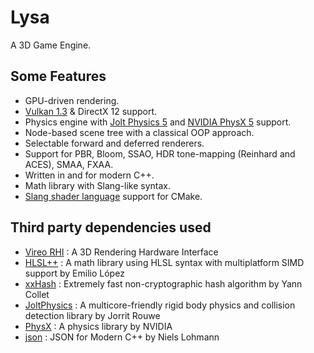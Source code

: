 # Lysa

A 3D Game Engine.

## Some Features

- GPU-driven rendering.
- [Vulkan 1.3](https://www.vulkan.org/) & DirectX 12 support.
- Physics engine with [Jolt Physics 5](https://github.com/jrouwe/JoltPhysics) and [NVIDIA PhysX 5](https://github.com/NVIDIA-Omniverse/PhysX) support.
- Node-based scene tree with a classical OOP approach.
- Selectable forward and deferred renderers.
- Support for PBR, Bloom, SSAO, HDR tone-mapping (Reinhard and ACES), SMAA, FXAA.
- Written in and for modern C++.
- Math library with Slang-like syntax.
- [Slang shader language](https://shader-slang.org/) support for CMake.

## Third party dependencies used

- [Vireo RHI](https://github.com/HenriMichelon/vireo_rhi) : A 3D Rendering Hardware Interface
- [HLSL++](https://github.com/redorav/hlslpp/) : A math library using HLSL syntax with multiplatform SIMD support by Emilio López
- [xxHash](https://github.com/Cyan4973/xxHash) : Extremely fast non-cryptographic hash algorithm by Yann Collet
- [JoltPhysics](https://github.com/jrouwe/JoltPhysics) : A multicore-friendly rigid body physics and collision detection library by Jorrit Rouwe
- [PhysX](https://github.com/NVIDIA-Omniverse/PhysX) : A physics library by NVIDIA
- [json](https://github.com/nlohmann/json) : JSON for Modern C++ by Niels Lohmann

